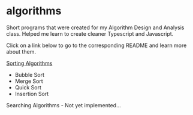 # algorithms
Short programs that were created for my Algorithm Design and Analysis class. Helped me learn to create cleaner Typescript and Javascript.

Click on a link below to go to the corresponding README and learn more about them.

[Sorting Algorithms](https://github.com/RobertCrowdis/algorithms/blob/master/src/sorting/README-SORTS.md)
* Bubble Sort
* Merge Sort
* Quick Sort
* Insertion Sort

Searching Algorithms - Not yet implemented...
